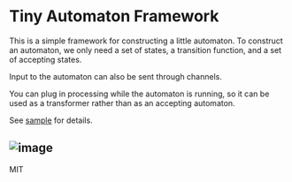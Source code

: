 # Tiny Automaton Framework


This is a simple framework for constructing a little automaton.
To construct an automaton, we only need a set of states, a transition function, and a set of accepting states. 

Input to the automaton can also be sent through channels. 

You can plug in processing while the automaton is running, so it can be used as a transformer rather than as an accepting automaton.

See [sample](./_sample) for details.

![image](https://user-images.githubusercontent.com/4232165/183117217-984e734e-9928-4878-99f6-56cbdb38f597.png)
---
MIT
